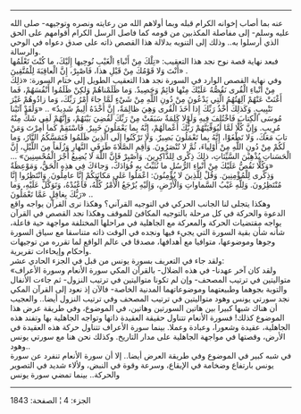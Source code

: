 ------------------------------------------------------------------------

عنه بما أصاب إخوانه الكرام قبله وبما أولاهم الله من رعايته ونصره
وتوجيهه- صلى الله عليه وسلم- إلى مفاصلة المكذبين من قومه كما فاصل الرسل
الكرام أقوامهم على الحق الذي أرسلوا به.. وذلك إلى التنويه بدلالة هذا
القصص ذاته على صدق دعواه في الوحي والرسالة.  
فبعد نهاية قصة نوح نجد هذا التعقيب: «تِلْكَ مِنْ أَنْباءِ الْغَيْبِ نُوحِيها إِلَيْكَ، ما
كُنْتَ تَعْلَمُها أَنْتَ وَلا قَوْمُكَ مِنْ قَبْلِ هذا، فَاصْبِرْ، إِنَّ الْعاقِبَةَ لِلْمُتَّقِينَ» .  
وفي نهاية القصص الوارد في السورة نجد هذا التعقيب الطويل إلى ختام السورة:
«ذلِكَ مِنْ أَنْباءِ الْقُرى نَقُصُّهُ عَلَيْكَ مِنْها قائِمٌ وَحَصِيدٌ. وَما ظَلَمْناهُمْ وَلكِنْ ظَلَمُوا
أَنْفُسَهُمْ، فَما أَغْنَتْ عَنْهُمْ آلِهَتُهُمُ الَّتِي يَدْعُونَ مِنْ دُونِ اللَّهِ مِنْ شَيْءٍ لَمَّا جاءَ أَمْرُ
رَبِّكَ، وَما زادُوهُمْ غَيْرَ تَتْبِيبٍ. وَكَذلِكَ أَخْذُ رَبِّكَ إِذا أَخَذَ الْقُرى وَهِيَ ظالِمَةٌ، إِنَّ
أَخْذَهُ أَلِيمٌ شَدِيدٌ» .. «وَلَقَدْ آتَيْنا مُوسَى الْكِتابَ فَاخْتُلِفَ فِيهِ وَلَوْلا كَلِمَةٌ سَبَقَتْ مِنْ
رَبِّكَ لَقُضِيَ بَيْنَهُمْ، وَإِنَّهُمْ لَفِي شَكٍّ مِنْهُ مُرِيبٍ. وَإِنَّ كُلًّا لَمَّا لَيُوَفِّيَنَّهُمْ رَبُّكَ أَعْمالَهُمْ،
إِنَّهُ بِما يَعْمَلُونَ خَبِيرٌ. فَاسْتَقِمْ كَما أُمِرْتَ وَمَنْ تابَ مَعَكَ، وَلا تَطْغَوْا، إِنَّهُ بِما
تَعْمَلُونَ بَصِيرٌ. وَلا تَرْكَنُوا إِلَى الَّذِينَ ظَلَمُوا فَتَمَسَّكُمُ النَّارُ، وَما لَكُمْ مِنْ دُونِ
اللَّهِ مِنْ أَوْلِياءَ، ثُمَّ لا تُنْصَرُونَ. وَأَقِمِ الصَّلاةَ طَرَفَيِ النَّهارِ وَزُلَفاً مِنَ اللَّيْلِ، إِنَّ
الْحَسَناتِ يُذْهِبْنَ السَّيِّئاتِ، ذلِكَ ذِكْرى لِلذَّاكِرِينَ. وَاصْبِرْ فَإِنَّ اللَّهَ لا يُضِيعُ أَجْرَ
الْمُحْسِنِينَ» ... «وَكُلًّا نَقُصُّ عَلَيْكَ مِنْ أَنْباءِ الرُّسُلِ ما نُثَبِّتُ بِهِ فُؤادَكَ، وَجاءَكَ فِي
هذِهِ الْحَقُّ، وَمَوْعِظَةٌ وَذِكْرى لِلْمُؤْمِنِينَ. وَقُلْ لِلَّذِينَ لا يُؤْمِنُونَ: اعْمَلُوا عَلى مَكانَتِكُمْ
إِنَّا عامِلُونَ. وَانْتَظِرُوا إِنَّا مُنْتَظِرُونَ. وَلِلَّهِ غَيْبُ السَّماواتِ وَالْأَرْضِ، وَإِلَيْهِ يُرْجَعُ
الْأَمْرُ كُلُّهُ، فَاعْبُدْهُ، وَتَوَكَّلْ عَلَيْهِ، وَما رَبُّكَ بِغافِلٍ عَمَّا تَعْمَلُونَ» ..  
وهكذا يتجلى لنا الجانب الحركي في التوجيه القرآني؟ وهكذا نرى القرآن يواجه
واقع الدعوة والحركة في كل مرحلة بالتوجيه المكافئ للموقف وهكذا نجد القصص
في القرآن يواجه مقتضيات الحركة والمعركة مع الجاهلية في مراحلها المختلفة
مواجهة حية فاعلة، شأنه شأن بقية السورة التي يجيء فيها ونجده في الوقت
ذاته متناسقا مع سياق السورة وجوها وموضوعها، متوافيا مع أهدافها، مصدقا في
عالم الواقع لما تقرره من توجيهات وأحكام وإيحاءات تقريرية.  
ولقد جاء في التعريف بسورة يونس من قبل في الجزء الحادي عشر:  
«ولقد كان آخر عهدنا- في هذه الضلال- بالقرآن المكي سورة الأنعام وسورة
الأعراف متواليتين في ترتيب المصحف- وإن لم تكونا متواليتين في ترتيب
النزول- ثم جاءت الأنفال والتوبة بجوهما وطبيعتهما وموضوعاتهما المدنية
الخاصة- فالآن إذ نعود إلى القرآن المكي نجد سورتي يونس وهود متواليتين في
ترتيب المصحف وفي ترتيب النزول أيضا.. والعجيب أن هناك شبها كبيرا بين
هاتين السورتين وهاتين، في الموضوع، وفي طريقة عرض هذا الموضوع كذلك! فسورة
الأنعام تتناول حقيقة العقيدة ذاتها وتواجه الجاهلية بها وتفند هذه
الجاهلية، عقيدة وشعورا، وعبادة وعملا. بينما سورة الأعراف تتناول حركة هذه
العقيدة في الأرض، وقصتها في مواجهة الجاهلية على مدار التاريخ. وكذلك نحن
هنا مع سورتي يونس وهود..  
في شبه كبير في الموضوع وفي طريقة العرض أيضا.. إلا أن سورة الأنعام تنفرد
عن سورة يونس بارتفاع وضخامة في الإيقاع، وسرعة وقوة في النبض، ولألاء شديد
في التصوير والحركة.. بينما تمضي سورة يونس

------------------------------------------------------------------------

الجزء: 4 ¦ الصفحة: 1843

